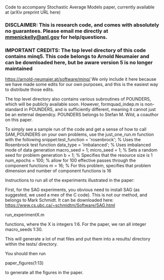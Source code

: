 Code to accompany Stochastic Average Models paper, currently available at (arXiv preprint URL here)

### DISCLAIMER: This is research code, and comes with absolutely no guarantees. Please email me directly at mmenickelly@anl.gov for help/questions. 

### IMPORTANT CREDITS: The top level directory of this code contains minq5. This code belongs to Arnold Neumaier and can be downloaded here, but be aware version 5 is no longer maintained 
https://arnold-neumaier.at/software/minq/ 
We only include it here because we have made some edits for our own purposes, and this is the easiest way to distribute those edits. 

The top level directory also contains various subroutines of POUNDERS, which will be publicly available soon. However, formquad_indep.m is non-standard in POUNDERS, and is sufficiently different, meaning it cannot just be an external dependcy. POUNDERS belongs to Stefan M. Wild, a coauthor on this paper. 

To simply see a sample run of the code and get a sense of how to call SAM_POUNDERS on your own problems, use the just_one_run.m function with the following snippet:test_function = 'rosenbrock'; % Uses the Rosenbrock test function
data_type = 'imbalanced'; % Uses imbalanced mode of data generation
macro_seed = 1; micro_seed = 1; % Sets a random seed for problem generation
b = 1; % Specifies that the resource size is 1
num_epochs = 100; % allow for 100 effective passes through the component functions
m = 16; % For this problem, specifies that problem dimension and number of component functions is 16

Instructions to run all of the experiments illustrated in the paper:

First, for the SAG experiments, you obvious need to install SAG (as suggested, we used a mex of the C code).
This is not our method, and belongs to Mark Schmidt. It can be downloaded here:
https://www.cs.ubc.ca/~schmidtm/Software/SAG.html

run_experimentX.m 

functions, where the X is integers 1:6.
For the paper, we ran all integer macro_seeds 1:30. 

This will generate a lot of mat files and put them into a results/ directory within the tests/ directory. 

You should then run

paper_figures(1:13)

to generate all the figures in the paper. 



 
